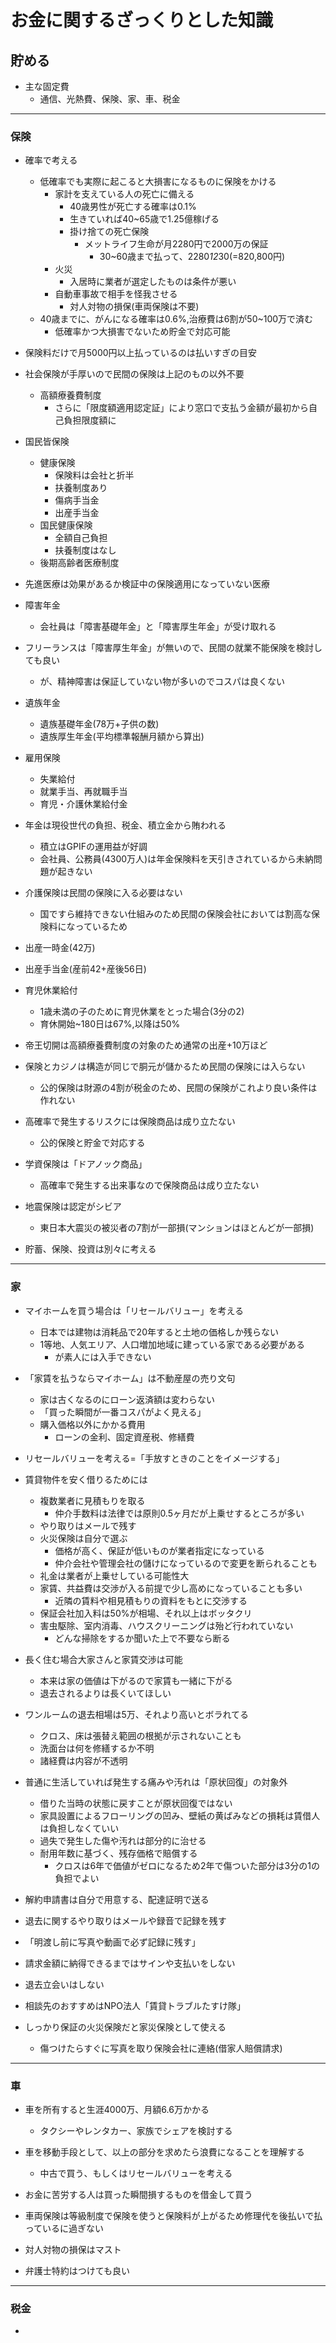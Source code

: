 # お金に関するざっくりとした知識

## 貯める

- 主な固定費
    - 通信、光熱費、保険、家、車、税金

---
### 保険

- 確率で考える
    - 低確率でも実際に起こると大損害になるものに保険をかける
        - 家計を支えている人の死亡に備える
            - 40歳男性が死亡する確率は0.1%
            - 生きていれば40~65歳で1.25億稼げる
            - 掛け捨ての死亡保険
                - メットライフ生命が月2280円で2000万の保証
                    - 30~60歳まで払って、2280*12*30(=820,800円)
        - 火災
            - 入居時に業者が選定したものは条件が悪い
        - 自動車事故で相手を怪我させる
            - 対人対物の損保(車両保険は不要)
    - 40歳までに、がんになる確率は0.6%,治療費は6割が50~100万で済む
        - 低確率かつ大損害でないため貯金で対応可能

- 保険料だけで月5000円以上払っているのは払いすぎの目安

- 社会保険が手厚いので民間の保険は上記のもの以外不要
    - 高額療養費制度
        - さらに「限度額適用認定証」により窓口で支払う金額が最初から自己負担限度額に

- 国民皆保険
    - 健康保険
        - 保険料は会社と折半
        - 扶養制度あり
        - 傷病手当金
        - 出産手当金
    - 国民健康保険
        - 全額自己負担
        - 扶養制度はなし
    - 後期高齢者医療制度

- 先進医療は効果があるか検証中の保険適用になっていない医療

- 障害年金
    - 会社員は「障害基礎年金」と「障害厚生年金」が受け取れる

- フリーランスは「障害厚生年金」が無いので、民間の就業不能保険を検討しても良い
    - が、精神障害は保証していない物が多いのでコスパは良くない

- 遺族年金
    - 遺族基礎年金(78万+子供の数)
    - 遺族厚生年金(平均標準報酬月額から算出)

- 雇用保険
    - 失業給付
    - 就業手当、再就職手当
    - 育児・介護休業給付金

- 年金は現役世代の負担、税金、積立金から賄われる
    - 積立はGPIFの運用益が好調
    - 会社員、公務員(4300万人)は年金保険料を天引きされているから未納問題が起きない

- 介護保険は民間の保険に入る必要はない
    - 国ですら維持できない仕組みのため民間の保険会社においては割高な保険料になっているため

- 出産一時金(42万)

- 出産手当金(産前42+産後56日)

- 育児休業給付
    - 1歳未満の子のために育児休業をとった場合(3分の2)
    - 育休開始~180日は67%,以降は50%

- 帝王切開は高額療養費制度の対象のため通常の出産+10万ほど

- 保険とカジノは構造が同じで胴元が儲かるため民間の保険には入らない
    - 公的保険は財源の4割が税金のため、民間の保険がこれより良い条件は作れない

- 高確率で発生するリスクには保険商品は成り立たない
    - 公的保険と貯金で対応する

- 学資保険は「ドアノック商品」
    - 高確率で発生する出来事なので保険商品は成り立たない

- 地震保険は認定がシビア
    - 東日本大震災の被災者の7割が一部損(マンションはほとんどが一部損)

- 貯蓄、保険、投資は別々に考える

---
### 家

- マイホームを買う場合は「リセールバリュー」を考える
    - 日本では建物は消耗品で20年すると土地の価格しか残らない
    - 1等地、人気エリア、人口増加地域に建っている家である必要がある
        - が素人には入手できない

- 「家賃を払うならマイホーム」は不動産屋の売り文句
    - 家は古くなるのにローン返済額は変わらない
    - 「買った瞬間が一番コスパがよく見える」
    - 購入価格以外にかかる費用
        - ローンの金利、固定資産税、修繕費

- リセールバリューを考える=「手放すときのことをイメージする」

- 賃貸物件を安く借りるためには
    - 複数業者に見積もりを取る
        - 仲介手数料は法律では原則0.5ヶ月だが上乗せするところが多い
    - やり取りはメールで残す
    - 火災保険は自分で選ぶ
        - 価格が高く、保証が低いものが業者指定になっている
        - 仲介会社や管理会社の儲けになっているので変更を断られることも
    - 礼金は業者が上乗せしている可能性大
    - 家賃、共益費は交渉が入る前提で少し高めになっていることも多い
        - 近隣の賃料や相見積もりの資料をもとに交渉する
    - 保証会社加入料は50%が相場、それ以上はボッタクリ
    - 害虫駆除、室内消毒、ハウスクリーニングは殆ど行われていない
        - どんな掃除をするか聞いた上で不要なら断る

- 長く住む場合大家さんと家賃交渉は可能
    - 本来は家の価値は下がるので家賃も一緒に下がる
    - 退去されるよりは長くいてほしい

- ワンルームの退去相場は5万、それより高いとボラれてる
    - クロス、床は張替え範囲の根拠が示されないことも
    - 洗面台は何を修繕するか不明
    - 諸経費は内容が不透明

- 普通に生活していれば発生する痛みや汚れは「原状回復」の対象外
    - 借りた当時の状態に戻すことが原状回復ではない
    - 家具設置によるフローリングの凹み、壁紙の黄ばみなどの損耗は賃借人は負担しなくていい
    - 過失で発生した傷や汚れは部分的に治せる
    - 耐用年数に基づく、残存価格で賠償する
        - クロスは6年で価値がゼロになるため2年で傷ついた部分は3分の1の負担でよい

- 解約申請書は自分で用意する、配達証明で送る

- 退去に関するやり取りはメールや録音で記録を残す

- 「明渡し前に写真や動画で必ず記録に残す」

- 請求金額に納得できるまではサインや支払いをしない

- 退去立会いはしない

- 相談先のおすすめはNPO法人「賃貸トラブルたすけ隊」

- しっかり保証の火災保険だと家災保険として使える
    - 傷つけたらすぐに写真を取り保険会社に連絡(借家人賠償請求)

---
### 車

- 車を所有すると生涯4000万、月額6.6万かかる
    - タクシーやレンタカー、家族でシェアを検討する

- 車を移動手段として、以上の部分を求めたら浪費になることを理解する
    - 中古で買う、もしくはリセールバリューを考える

- お金に苦労する人は買った瞬間損するものを借金して買う

- 車両保険は等級制度で保険を使うと保険料が上がるため修理代を後払いで払っているに過ぎない

- 対人対物の損保はマスト

- 弁護士特約はつけても良い

---
### 税金

- 





















